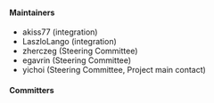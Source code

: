 #### Maintainers
* akiss77 (integration)
* LaszloLango (integration)
* zherczeg (Steering Committee)
* egavrin (Steering Committee)
* yichoi (Steering Committee, Project main contact)

#### Committers
